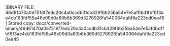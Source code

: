 [BINARY FILE: 46d61470a0e7516f7edc20c4a0ccdb31cb329f6b25ba54e7e5af0bd1fbf6f3ae4cb163fdf55a46e09d0a60b6b369d5276926fa540064dafd9a223cd0ee45]
Stored copy: docs/converted-binary/46d61470a0e7516f7edc20c4a0ccdb31cb329f6b25ba54e7e5af0bd1fbf6f3ae4cb163fdf55a46e09d0a60b6b369d5276926fa540064dafd9a223cd0ee45
